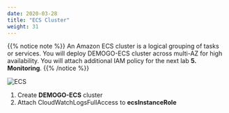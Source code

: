 ```yaml
---
date: 2020-03-28
title: "ECS Cluster"
weight: 31
---
```


{{% notice note %}}
An Amazon ECS cluster is a logical grouping of tasks or services. You will deploy DEMOGO-ECS cluster across multi-AZ for high availability. You will attach additional IAM policy for the next lab **5. Monitoring**. 
{{% /notice %}}

![ECS](/images/ecs/ecs_cluster.svg)

1. Create **DEMOGO-ECS** cluster
2. Attach CloudWatchLogsFullAccess to **ecsInstanceRole**